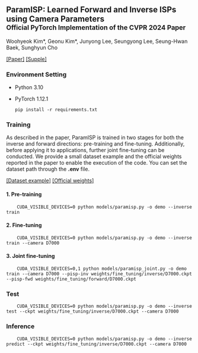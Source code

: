 ## ParamISP: Learned Forward and Inverse ISPs using Camera Parameters<br><sub>Official PyTorch Implementation of the CVPR 2024 Paper</sub>

Woohyeok Kim\*, Geonu Kim\*, Junyong Lee, Seungyong Lee, Seung-Hwan Baek, Sunghyun Cho<br>

[\[Paper\]]()
[\[Supple\]]()

### Environment Setting
* Python 3.10
* PyTorch 1.12.1

      pip install -r requirements.txt

### Training
As described in the paper, ParamISP is trained in two stages for both the inverse and forward directions: pre-training and fine-tuning. Additionally, before applying it to applications, further joint fine-tuning can be conducted. We provide a small dataset example and the official weights reported in the paper to enable the execution of the code. You can set the dataset path through the **.env** file.

[\[Dataset example\]](https://drive.google.com/drive/folders/1ZCi3ZXLeM7Ary6eWlVaVTTDm-kWcXWjU?usp=sharing) [\[Official weights\]](https://drive.google.com/drive/folders/1ZCi3ZXLeM7Ary6eWlVaVTTDm-kWcXWjU?usp=sharing)
#### 1. Pre-training

        CUDA_VISIBLE_DEVICES=0 python models/paramisp.py -o demo --inverse train

#### 2. Fine-tuning
        
        CUDA_VISIBLE_DEVICES=0 python models/paramisp.py -o demo --inverse train --camera D7000

#### 3. Joint fine-tuning

        CUDA_VISIBLE_DEVICES=0,1 python models/paramisp_joint.py -o demo train --camera D7000 --pisp-inv weights/fine_tuning/inverse/D7000.ckpt --pisp-fwd weights/fine_tuning/forward/D7000.ckpt



### Test
 
        CUDA_VISIBLE_DEVICES=0 python models/paramisp.py -o demo --inverse test --ckpt weights/fine_tuning/inverse/D7000.ckpt --camera D7000

### Inference
 
        CUDA_VISIBLE_DEVICES=0 python models/paramisp.py -o demo --inverse predict --ckpt weights/fine_tuning/inverse/D7000.ckpt --camera D7000
